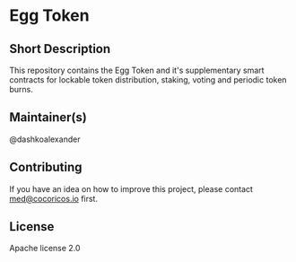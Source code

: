 # Egg Token

## Short Description

This repository contains the Egg Token and it's supplementary smart contracts for lockable token distribution, staking, voting and periodic token burns.

## Maintainer(s)

@dashkoalexander

## Contributing

If you have an idea on how to improve this project, please contact med@cocoricos.io first.

## License

Apache license 2.0
